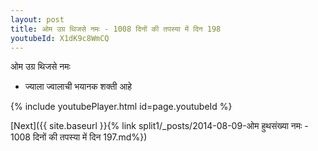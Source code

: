 ```yaml
---
layout: post
title: ओम उग्र थिजसे नमः - 1008 दिनों की तपस्या में दिन 198
youtubeId: X1dK9c8WmCQ
---
```

 
 
 ओम उग्र थिजसे नमः  
 
 -  ज्याला ज्वालाची भयानक शक्ती आहे 
 
  
 
  
 
 
 
 
 
 


{% include youtubePlayer.html id=page.youtubeId %}
 
[Next]({{ site.baseurl }}{% link  split1/_posts/2014-08-09-ओम हुथसंख्या नमः - 1008 दिनों की तपस्या में दिन 197.md%})
 
